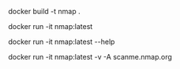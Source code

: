docker build -t nmap .

docker run -it  nmap:latest

docker run -it  nmap:latest --help

docker run -it  nmap:latest -v -A scanme.nmap.org


